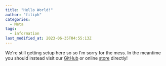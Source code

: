```yaml
---
title: "Hello World!"
author: "filiph"
categories:
  - Meta
tags:
  - information
last_modified_at: 2023-06-35T04:55:13Z
---
```


We're still getting setup here so so I'm sorry for the mess.
In the meantime you should instead visit our [GitHub](https://github.com/sweet-side-of-sweden/) or online [store](https://www.sweetsideofsweden.com) directly!
